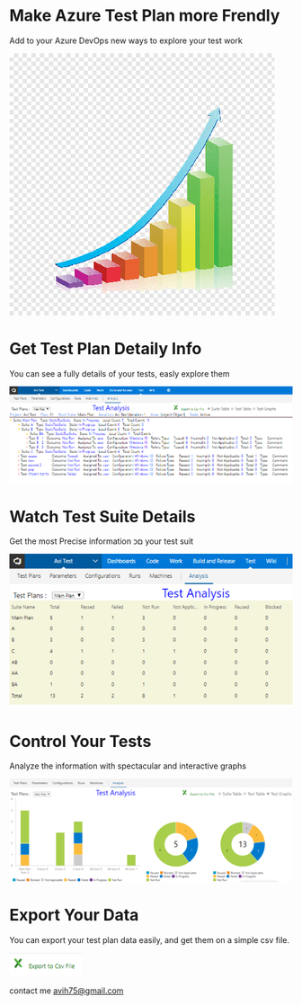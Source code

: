 # Make Azure Test Plan more Frendly

Add to your Azure DevOps new ways to explore your test work

![Layout Customization](images/A.png)

# Get Test Plan Detaily Info

You can see a fully details of your tests, easly explore them

![Layout Customization](images/B.png)

# Watch Test Suite Details

Get the most Precise information םכ your test suit

![Layout Customization](images/C.png)

# Control Your Tests

Analyze the information with spectacular and interactive graphs

![Layout Customization](images/D.png)

# Export Your Data

You can export your test plan data easily, and get them on a simple csv file.

![Layout Customization](images/E.png)

contact me avih75@gmail.com